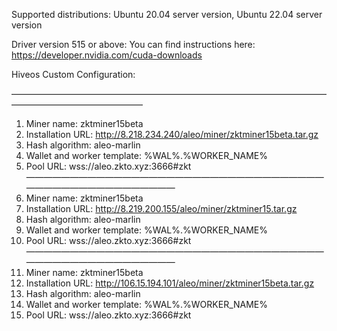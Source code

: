 Supported distributions: Ubuntu 20.04 server version, Ubuntu 22.04 server version

Driver version 515 or above: You can find instructions here: https://developer.nvidia.com/cuda-downloads

Hiveos Custom Configuration:

———————————————————————————————————————————————————
1. Miner name: zktminer15beta
2. Installation URL: http://8.218.234.240/aleo/miner/zktminer15beta.tar.gz
3. Hash algorithm: aleo-marlin
4. Wallet and worker template: %WAL%.%WORKER_NAME%
5. Pool URL: wss://aleo.zkto.xyz:3666#zkt
———————————————————————————————————————————————————
1. Miner name: zktminer15beta
2. Installation URL: http://8.219.200.155/aleo/miner/zktminer15.tar.gz
3. Hash algorithm: aleo-marlin
4. Wallet and worker template: %WAL%.%WORKER_NAME%
5. Pool URL: wss://aleo.zkto.xyz:3666#zkt
———————————————————————————————————————————————————
1. Miner name: zktminer15beta
2. Installation URL: http://106.15.194.101/aleo/miner/zktminer15beta.tar.gz
3. Hash algorithm: aleo-marlin
4. Wallet and worker template: %WAL%.%WORKER_NAME%
5. Pool URL: wss://aleo.zkto.xyz:3666#zkt
